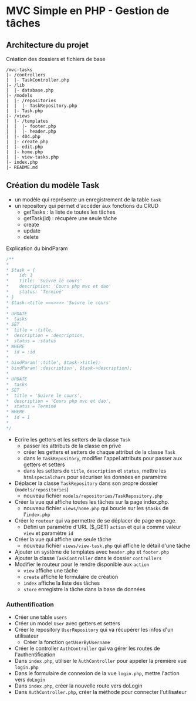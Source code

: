 # MVC Simple en PHP - Gestion de tâches

## Architecture du projet

Création des dossiers et fichiers de base

```
/mvc-tasks
|- /controllers
|  |- TaskController.php 
|- /lib
|  |- database.php
|- /models
|  |- /repositories
|  |  |- TaskRepository.php
|  |- Task.php
|- /views
|  |- /templates
|  |  |- footer.php
|  |  |- header.php
|  |- 404.php
|  |- create.php
|  |- edit.php
|  |- home.php
|  |- view-tasks.php
|- index.php
|- README.md
```

## Création du modèle Task

- un modèle qui représente un enregistrement de la table `task`
- un repository qui permet d'accéder aux fonctions du CRUD
    - getTasks : la liste de toutes les tâches
    - getTask(id) : récupère une seule tâche
    - create
    - update
    - delete


Explication du bindParam
```php
/**
* 
* $task = {
*    id: 1
*    title: 'Suivre le cours'
*    description: 'Cours php mvc et dao'
*    status: 'Terminé'
* }
* $task->title ===>>>> 'Suivre le cours'
* 
* UPDATE 
*  tasks 
* SET 
*  title = :title, 
*  description = :description, 
*  status = :status 
* WHERE 
*  id = :id
* 
* bindParam(':title', $task->title);
* bindParam(':description', $task->description);
* 
* UPDATE 
*  tasks 
* SET 
*  title = 'Suivre le cours', 
*  description = 'Cours php mvc et dao', 
*  status = Terminé
* WHERE 
*  id = 1
* 
*/
```

- Ecrire les getters et les setters de la classe `Task`
   - passer les attributs de la classe en privé
   - créer les getters et setters de chaque attribut de la classe `Task`
   - dans le `TaskRepository`, modifier l'appel attributs pour passer aux getters et setters
   - dans les setters de `title`, `description` et `status`, mettre les `htmlspecialchars` pour sécuriser les données en paramètre
- Déplacer la classe `TaskRepository` dans son propre dossier (`models/repositories`)
   - nouveau fichier `models/repositories/TaskRepository.php`
- Créer la vue qui affiche toutes les tâches sur la page index.php.
   - nouveau fichier `views/home.php` qui boucle sur les `$tasks` de l'`index.php`
- Créer le `routeur` qui va permettre de se déplacer de page en page. 
   - Défini un paramètre d'URL ($_GET) `action` et qui a comme valeur `view` et paramètre `id`
- Créer la vue qui affiche une seule tâche
   - nouveau fichier `views/view-task.php` qui affiche le détail d'une tâche
- Ajouter un système de templates avec `header.php` et `footer.php`
- Ajouter la classe `TaskController` dans le dossier `controllers`
- Modifier le routeur pour le rendre disponible aux `action`
   - `view` affiche une tâche
   - `create` affiche le formulaire de création
   - `index` affiche la liste des tâches
   - `store` enregistre la tâche dans la base de données 

### Authentification 

- Créer une table `users`
- Créer un model `User` avec getters et setters
- Créer le repository `UserRepository` qui va récupérer les infos d'un utilisateur
   - Créer la fonction `getUserByUsername`
- Créer le controller `AuthController` qui va gérer les routes de l'authentification
- Dans `index.php`, utiliser le `AuthController` pour appeler la première vue `login.php`
- Dans le formulaire de connexion de la vue `login.php`, mettre l'action vers `doLogin`
- Dans `index.php`, créer la nouvelle route vers doLogin 
- Dans `AuthController.php`, créer la méthode pour connecter l'utilisateur 
